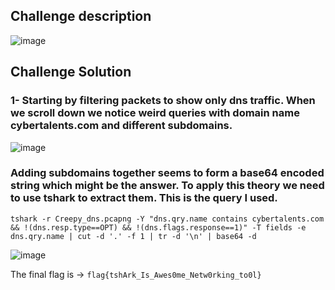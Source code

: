 ## Challenge description
![image](https://github.com/mohamedyasser998/CyberTalent_Blue_Team_Scholarship_2023/assets/57010124/74294505-283e-4efc-94fb-62b4a8b0283b)

## Challenge Solution
### 1- Starting by filtering packets to show only dns traffic. When we scroll down we notice weird queries with domain name cybertalents.com and different subdomains.
![image](https://github.com/mohamedyasser998/CyberTalent_Blue_Team_Scholarship_2023/assets/57010124/25b3b811-8589-4c42-8550-ced16f912eb6)

### Adding subdomains together seems to form a base64 encoded string which might be the answer. To apply this theory we need to use tshark to extract them. This is the query I used.
```
tshark -r Creepy_dns.pcapng -Y "dns.qry.name contains cybertalents.com && !(dns.resp.type==OPT) && !(dns.flags.response==1)" -T fields -e dns.qry.name | cut -d '.' -f 1 | tr -d '\n' | base64 -d
```
![image](https://github.com/mohamedyasser998/CyberTalent_Blue_Team_Scholarship_2023/assets/57010124/953702a7-3168-4688-a540-8a24c48dfff9)

The final flag is &rarr; `flag{tshArk_Is_Awes0me_Netw0rking_to0l}`
